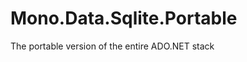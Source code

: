Mono.Data.Sqlite.Portable
=========================

The portable version of the entire ADO.NET stack
